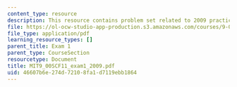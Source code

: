 ```yaml
---
content_type: resource
description: This resource contains problem set related to 2009 practice exam 1 questions.
file: https://ol-ocw-studio-app-production.s3.amazonaws.com/courses/9-00sc-introduction-to-psychology-fall-2011/46607b6e274d72108fa1d7119ebb1864_MIT9_00SCF11_exam1_2009.pdf
file_type: application/pdf
learning_resource_types: []
parent_title: Exam 1
parent_type: CourseSection
resourcetype: Document
title: MIT9_00SCF11_exam1_2009.pdf
uid: 46607b6e-274d-7210-8fa1-d7119ebb1864
---
```

